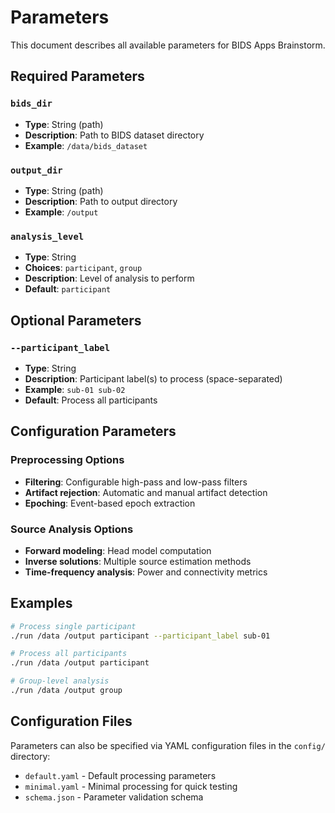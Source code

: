 # Parameters

This document describes all available parameters for BIDS Apps Brainstorm.

## Required Parameters

### `bids_dir`
- **Type**: String (path)
- **Description**: Path to BIDS dataset directory
- **Example**: `/data/bids_dataset`

### `output_dir`
- **Type**: String (path)
- **Description**: Path to output directory
- **Example**: `/output`

### `analysis_level`
- **Type**: String
- **Choices**: `participant`, `group`
- **Description**: Level of analysis to perform
- **Default**: `participant`

## Optional Parameters

### `--participant_label`
- **Type**: String
- **Description**: Participant label(s) to process (space-separated)
- **Example**: `sub-01 sub-02`
- **Default**: Process all participants

## Configuration Parameters

### Preprocessing Options
- **Filtering**: Configurable high-pass and low-pass filters
- **Artifact rejection**: Automatic and manual artifact detection
- **Epoching**: Event-based epoch extraction

### Source Analysis Options
- **Forward modeling**: Head model computation
- **Inverse solutions**: Multiple source estimation methods
- **Time-frequency analysis**: Power and connectivity metrics

## Examples

```bash
# Process single participant
./run /data /output participant --participant_label sub-01

# Process all participants
./run /data /output participant

# Group-level analysis
./run /data /output group
```

## Configuration Files

Parameters can also be specified via YAML configuration files in the `config/` directory:

- `default.yaml` - Default processing parameters
- `minimal.yaml` - Minimal processing for quick testing
- `schema.json` - Parameter validation schema